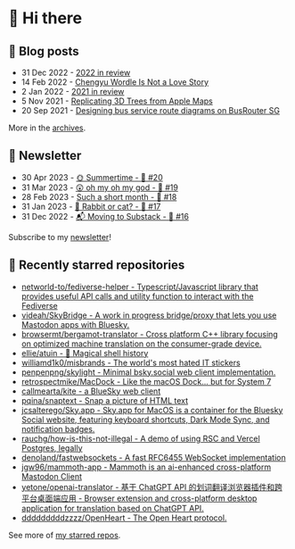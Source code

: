 # 👋 Hi there

## 📝 Blog posts

<!-- feed start -->
- 31 Dec 2022 - [2022 in review](https://cheeaun.com/blog/2022/12/2022-in-review/)
- 14 Feb 2022 - [Chengyu Wordle Is Not a Love Story](https://cheeaun.com/blog/2022/02/chengyu-wordle-is-not-a-love-story/)
- 2 Jan 2022 - [2021 in review](https://cheeaun.com/blog/2022/01/2021-in-review/)
- 5 Nov 2021 - [Replicating 3D Trees from Apple Maps](https://cheeaun.com/blog/2021/11/replicating-3d-trees-apple-maps/)
- 20 Sep 2021 - [Designing bus service route diagrams on BusRouter SG](https://cheeaun.com/blog/2021/09/bus-service-route-diagrams-busrouter-sg/)
<!-- feed end -->

More in the [archives](https://cheeaun.com/blog/archives/).

## 📰 Newsletter

<!-- newsletter start -->
- 30 Apr 2023 - [🌞 Summertime - 🥫 #20](https://cheeaun.substack.com/p/summertime-20)
- 31 Mar 2023 - [😲 oh my oh my god - 🥫 #19](https://cheeaun.substack.com/p/oh-my-oh-my-god-19)
- 28 Feb 2023 - [Such a short month - 🥫 #18](https://cheeaun.substack.com/p/such-a-short-month-18)
- 31 Jan 2023 - [🧧 Rabbit or cat? - 🥫 #17](https://cheeaun.substack.com/p/rabbit-or-cat-17)
- 31 Dec 2022 - [📬 Moving to Substack - 🥫 #16](https://cheeaun.substack.com/p/moving-to-substack-16)
<!-- newsletter end -->

Subscribe to my [newsletter](https://cheeaun.substack.com/)!

## 🌟 Recently starred repositories

<!-- starred repos start -->
- [networld-to/fediverse-helper - Typescript/Javascript library that provides useful API calls and utility function to interact with the Fediverse](https://github.com/networld-to/fediverse-helper)
- [videah/SkyBridge - A work in progress bridge/proxy that lets you use Mastodon apps with Bluesky.](https://github.com/videah/SkyBridge)
- [browsermt/bergamot-translator - Cross platform C++ library focusing on optimized machine translation on the consumer-grade device. ](https://github.com/browsermt/bergamot-translator)
- [ellie/atuin - 🐢 Magical shell history](https://github.com/ellie/atuin)
- [williamd1k0/misbrands - The world's most hated IT stickers](https://github.com/williamd1k0/misbrands)
- [penpenpng/skylight - Minimal bsky.social web client implementation.](https://github.com/penpenpng/skylight)
- [retrospectmike/MacDock - Like the macOS Dock... but for System 7](https://github.com/retrospectmike/MacDock)
- [callmearta/kite - a BlueSky web client](https://github.com/callmearta/kite)
- [pqina/snaptext - Snap a picture of HTML text](https://github.com/pqina/snaptext)
- [jcsalterego/Sky.app - Sky.app for MacOS is a container for the Bluesky Social website, featuring keyboard shortcuts, Dark Mode Sync, and notification badges.](https://github.com/jcsalterego/Sky.app)
- [rauchg/how-is-this-not-illegal - A demo of using RSC and Vercel Postgres, legally](https://github.com/rauchg/how-is-this-not-illegal)
- [denoland/fastwebsockets - A fast RFC6455 WebSocket implementation](https://github.com/denoland/fastwebsockets)
- [jgw96/mammoth-app - Mammoth is an ai-enhanced cross-platform Mastodon Client](https://github.com/jgw96/mammoth-app)
- [yetone/openai-translator - 基于 ChatGPT API 的划词翻译浏览器插件和跨平台桌面端应用    -    Browser extension and cross-platform desktop application for translation based on ChatGPT API.](https://github.com/yetone/openai-translator)
- [dddddddddzzzz/OpenHeart - The Open Heart protocol.](https://github.com/dddddddddzzzz/OpenHeart)
<!-- starred repos end -->

See more of [my starred repos](https://github.com/stars/cheeaun/).
